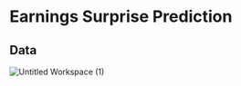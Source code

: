 # Earnings Surprise Prediction

## Data
![Untitled Workspace (1)](https://github.com/brodyu/predicting-earnings-surprises/blob/main/visuals/histogram_eps_diff.png)
